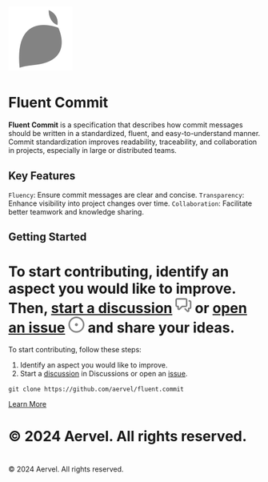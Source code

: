 # ![aervel](public/logo.svg)

# Fluent Commit

**Fluent Commit** is a specification that describes how commit messages should be written in a standardized, fluent, and easy-to-understand manner. Commit standardization improves readability, traceability, and collaboration in projects, especially in large or distributed teams.

## Key Features

`Fluency`: Ensure commit messages are clear and concise.
`Transparency`: Enhance visibility into project changes over time.
`Collaboration`: Facilitate better teamwork and knowledge sharing.

## Getting Started

To start contributing, identify an aspect you would like to improve. Then,
[start a discussion](https://github.com/aervel/fluent.commit/discussions/new/choose)
![GitHub Discussion Icon](docs/discussions.svg) or 
[open an issue](https://github.com/aervel/fluent.commit/issues/new/choose)
![GitHub Issues Icon](docs/issues.svg) and share your ideas.
=======
To start contributing, follow these steps:

1. Identify an aspect you would like to improve.
2. Start a [discussion](https://github.com/aervel/fluent.commit/discussions/new/choose) in Discussions or open an [issue](https://github.com/aervel/fluent.commit/issues/new/choose).

```shell
git clone https://github.com/aervel/fluent.commit
```

[Learn More](CONTRIBUTING.md)

© 2024 Aervel. All rights reserved.
=======

#
© 2024 Aervel. All rights reserved.
